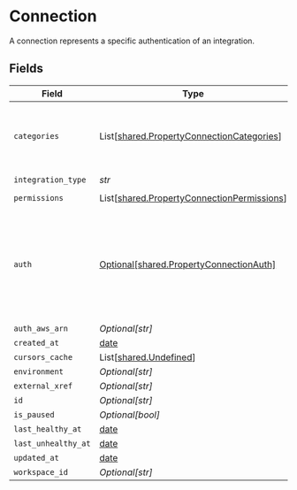 # Connection

A connection represents a specific authentication of an integration.


## Fields

| Field                                                                                               | Type                                                                                                | Required                                                                                            | Description                                                                                         |
| --------------------------------------------------------------------------------------------------- | --------------------------------------------------------------------------------------------------- | --------------------------------------------------------------------------------------------------- | --------------------------------------------------------------------------------------------------- |
| `categories`                                                                                        | List[[shared.PropertyConnectionCategories](../../models/shared/propertyconnectioncategories.md)]    | :heavy_check_mark:                                                                                  | The Integration categories that this connection supports                                            |
| `integration_type`                                                                                  | *str*                                                                                               | :heavy_check_mark:                                                                                  | N/A                                                                                                 |
| `permissions`                                                                                       | List[[shared.PropertyConnectionPermissions](../../models/shared/propertyconnectionpermissions.md)]  | :heavy_check_mark:                                                                                  | N/A                                                                                                 |
| `auth`                                                                                              | [Optional[shared.PropertyConnectionAuth]](../../models/shared/propertyconnectionauth.md)            | :heavy_minus_sign:                                                                                  | An authentication object that represents a specific authorized user's connection to an integration. |
| `auth_aws_arn`                                                                                      | *Optional[str]*                                                                                     | :heavy_minus_sign:                                                                                  | N/A                                                                                                 |
| `created_at`                                                                                        | [date](https://docs.python.org/3/library/datetime.html#date-objects)                                | :heavy_minus_sign:                                                                                  | N/A                                                                                                 |
| `cursors_cache`                                                                                     | List[[shared.Undefined](../../models/shared/undefined.md)]                                          | :heavy_minus_sign:                                                                                  | N/A                                                                                                 |
| `environment`                                                                                       | *Optional[str]*                                                                                     | :heavy_minus_sign:                                                                                  | N/A                                                                                                 |
| `external_xref`                                                                                     | *Optional[str]*                                                                                     | :heavy_minus_sign:                                                                                  | N/A                                                                                                 |
| `id`                                                                                                | *Optional[str]*                                                                                     | :heavy_minus_sign:                                                                                  | N/A                                                                                                 |
| `is_paused`                                                                                         | *Optional[bool]*                                                                                    | :heavy_minus_sign:                                                                                  | N/A                                                                                                 |
| `last_healthy_at`                                                                                   | [date](https://docs.python.org/3/library/datetime.html#date-objects)                                | :heavy_minus_sign:                                                                                  | N/A                                                                                                 |
| `last_unhealthy_at`                                                                                 | [date](https://docs.python.org/3/library/datetime.html#date-objects)                                | :heavy_minus_sign:                                                                                  | N/A                                                                                                 |
| `updated_at`                                                                                        | [date](https://docs.python.org/3/library/datetime.html#date-objects)                                | :heavy_minus_sign:                                                                                  | N/A                                                                                                 |
| `workspace_id`                                                                                      | *Optional[str]*                                                                                     | :heavy_minus_sign:                                                                                  | N/A                                                                                                 |